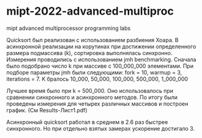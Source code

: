 # mipt-2022-advanced-multiproc
mipt advanced multiprocessor programming labs


Quicksort был реализован с использованием разбиения Хоара.
В асинхронной реализации на корутинах при достижении определенного размера подмассива (k), сортировка выполнялась синхронно.
Измерения проводились с использованием jmh benchmarking.
Сначала было подобрано число k при массиве с 100_000_000 элементами. При подборе параметры jmh были следующими:
  fork = 10,
  warmup = 3,
  iterations = 7.
  K бралось 10_000, 50_000, 100_000, 500_000, 1_000_000
  
Лучшее время было при k = 500_000. Оно использовалось при сравнении синхронного и асинхронного методов.
По итогу были проведены измерения для четырех различных массивов и построен график. (См Results-Лист1.pdf)

Асинхронный quicksort работал в среднем в 2.6 раз быстрее синхронного. Но при отдельно взятых замерах ускорение достигало 3.
